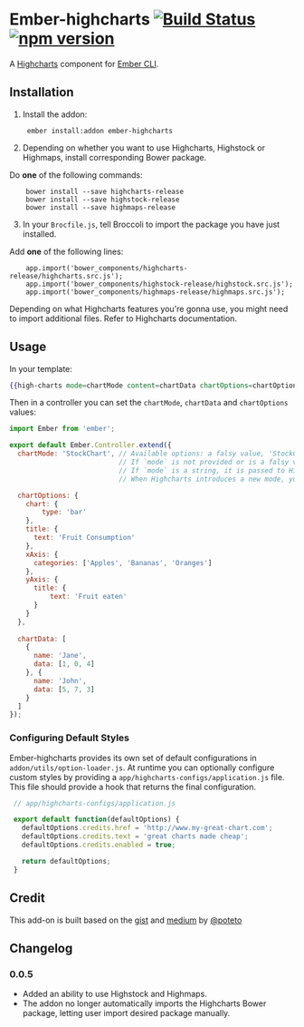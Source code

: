 # Ember-highcharts [![Build Status](https://travis-ci.org/ahmadsoe/ember-highcharts.svg)](https://travis-ci.org/ahmadsoe/ember-highcharts) [![npm version](https://badge.fury.io/js/ember-highcharts.svg)](http://badge.fury.io/js/ember-highcharts)

A [Highcharts](http://www.highcharts.com/) component for [Ember CLI](http://www.ember-cli.com/).

## Installation

1. Install the addon:

        ember install:addon ember-highcharts
        
2. Depending on whether you want to use Highcharts, Highstock or Highmaps, install corresponding Bower package.

  Do **one** of the following commands:

        bower install --save highcharts-release
        bower install --save highstock-release
        bower install --save highmaps-release
        
3. In your `Brocfile.js`, tell Broccoli to import the package you have just installed.

  Add **one** of the following lines:
  
        app.import('bower_components/highcharts-release/highcharts.src.js');
        app.import('bower_components/highstock-release/highstock.src.js');
        app.import('bower_components/highmaps-release/highmaps.src.js');
        
  Depending on what Highcharts features you're gonna use, you might need to import additional files. Refer to Highcharts documentation.

## Usage

In your template:

```handlebars
{{high-charts mode=chartMode content=chartData chartOptions=chartOptions}}
```

Then in a controller you can set the `chartMode`, `chartData` and `chartOptions` values:

```javascript
import Ember from 'ember';

export default Ember.Controller.extend({
  chartMode: 'StockChart', // Available options: a falsy value, 'StockChart', 'Map'.
                           // If `mode` is not provided or is a falsy value, the chart is initialized in Charts mode.
                           // If `mode` is a string, it is passed to Highcharts as the first argument.
                           // When Highcharts introduces a new mode, you will be able to use it here right away.

  chartOptions: {
    chart: {
        type: 'bar'
    },
    title: {
      text: 'Fruit Consumption'
    },
    xAxis: {
      categories: ['Apples', 'Bananas', 'Oranges']
    },
    yAxis: {
      title: {
          text: 'Fruit eaten'
      }
    }
  },
  
  chartData: [
    {
      name: 'Jane',
      data: [1, 0, 4]
    }, {
      name: 'John',
      data: [5, 7, 3]
    }
  ]
});
```

### Configuring Default Styles

Ember-highcharts provides its own set of default configurations in
`addon/utils/option-loader.js`.  At runtime you can optionally configure custom
styles by providing a `app/highcharts-configs/application.js` file.  This
file should provide a hook that returns the final configuration.

```javascript
 // app/highcharts-configs/application.js

 export default function(defaultOptions) {
   defaultOptions.credits.href = 'http://www.my-great-chart.com';
   defaultOptions.credits.text = 'great charts made cheap';
   defaultOptions.credits.enabled = true;

   return defaultOptions;
 }
```


## Credit

This add-on is built based on the [gist](https://gist.github.com/poteto/cd2bb47e77bf87c94d33) and [medium](https://medium.com/delightful-ui-for-ember-apps/using-highcharts-js-in-an-ember-app-18a65d611644) by [@poteto](https://github.com/poteto)


## Changelog

### 0.0.5

- Added an ability to use Highstock and Highmaps.
- The addon no longer automatically imports the Highcharts Bower package, letting user import desired package manually.
